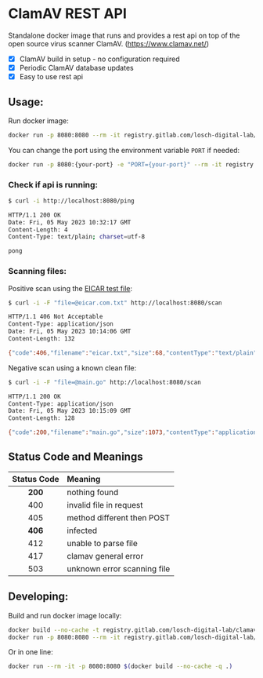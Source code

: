 # ClamAV REST API

Standalone docker image that runs and provides a rest api on top of the open source virus scanner ClamAV. (https://www.clamav.net/)

- [x] ClamAV build in setup - no configuration required
- [x] Periodic ClamAV database updates
- [x] Easy to use rest api

## Usage:

Run docker image:
```bash
docker run -p 8080:8080 --rm -it registry.gitlab.com/losch-digital-lab/clamav
```

You can change the port using the environment variable `PORT` if needed:
```bash
docker run -p 8080:{your-port} -e "PORT={your-port}" --rm -it registry.gitlab.com/losch-digital-lab/clamav
```

### Check if api is running:
```bash
$ curl -i http://localhost:8080/ping

HTTP/1.1 200 OK
Date: Fri, 05 May 2023 10:32:17 GMT
Content-Length: 4
Content-Type: text/plain; charset=utf-8

pong
```

### Scanning files:

Positive scan using the [EICAR test file](https://en.wikipedia.org/wiki/EICAR_test_file):
```bash
$ curl -i -F "file=@eicar.com.txt" http://localhost:8080/scan

HTTP/1.1 406 Not Acceptable
Content-Type: application/json
Date: Fri, 05 May 2023 10:14:06 GMT
Content-Length: 132

{"code":406,"filename":"eicar.txt","size":68,"contentType":"text/plain","status":"FOUND","hash":"","description":"Eicar-Signature"}
```

Negative scan using a known clean file:
```bash
$ curl -i -F "file=@main.go" http://localhost:8080/scan

HTTP/1.1 200 OK
Content-Type: application/json
Date: Fri, 05 May 2023 10:15:09 GMT
Content-Length: 128

{"code":200,"filename":"main.go","size":1073,"contentType":"application/octet-stream","status":"OK","hash":"","description":""}
```

## Status Code and Meanings

| Status Code | Meaning                     |
|:-----------:|:----------------------------|
|   **200**   | nothing found               |
|     400     | invalid file in request     |
|     405     | method different then POST  |
|   **406**   | infected                    |
|     412     | unable to parse file        |
|     417     | clamav general error        |
|     503     | unknown error scanning file |

## Developing:

Build and run docker image locally:
```bash
docker build --no-cache -t registry.gitlab.com/losch-digital-lab/clamav .
docker run -p 8080:8080 --rm -it registry.gitlab.com/losch-digital-lab/clamav
```

Or in one line:
```bash
docker run --rm -it -p 8080:8080 $(docker build --no-cache -q .)
```
